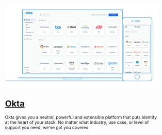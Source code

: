 [![Visit Okta](imagePreview.png)](https://okta.com)

# [Okta](https://okta.com)

Okta gives you a neutral, powerful and extensible platform that puts identity at the heart of your stack. No matter what industry, use case, or level of support you need, we've got you covered.


